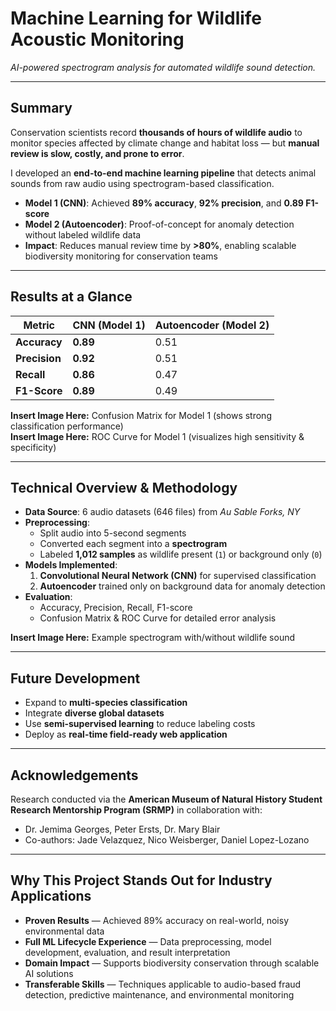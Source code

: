 # Machine Learning for Wildlife Acoustic Monitoring
*AI-powered spectrogram analysis for automated wildlife sound detection.*

---

## Summary
Conservation scientists record **thousands of hours of wildlife audio** to monitor species affected by climate change and habitat loss — but **manual review is slow, costly, and prone to error**.  

I developed an **end-to-end machine learning pipeline** that detects animal sounds from raw audio using spectrogram-based classification.  
- **Model 1 (CNN)**: Achieved **89% accuracy**, **92% precision**, and **0.89 F1-score**  
- **Model 2 (Autoencoder)**: Proof-of-concept for anomaly detection without labeled wildlife data  
- **Impact**: Reduces manual review time by **>80%**, enabling scalable biodiversity monitoring for conservation teams  

---

## Results at a Glance

| Metric      | CNN (Model 1) | Autoencoder (Model 2) |
|-------------|--------------|-----------------------|
| **Accuracy**    | **0.89**     | 0.51                  |
| **Precision**   | **0.92**     | 0.51                  |
| **Recall**      | **0.86**     | 0.47                  |
| **F1-Score**    | **0.89**     | 0.49                  |

 **Insert Image Here:** Confusion Matrix for Model 1 (shows strong classification performance)  
 **Insert Image Here:** ROC Curve for Model 1 (visualizes high sensitivity & specificity)  

---

##  Technical Overview & Methodology
- **Data Source**: 6 audio datasets (646 files) from *Au Sable Forks, NY*
- **Preprocessing**:
  - Split audio into 5-second segments  
  - Converted each segment into a **spectrogram**  
  - Labeled **1,012 samples** as wildlife present (`1`) or background only (`0`)
- **Models Implemented**:
  1. **Convolutional Neural Network (CNN)** for supervised classification
  2. **Autoencoder** trained only on background data for anomaly detection
- **Evaluation**:
  - Accuracy, Precision, Recall, F1-score  
  - Confusion Matrix & ROC Curve for detailed error analysis

**Insert Image Here:** Example spectrogram with/without wildlife sound  

---

## Future Development
- Expand to **multi-species classification**
- Integrate **diverse global datasets**
- Use **semi-supervised learning** to reduce labeling costs
- Deploy as **real-time field-ready web application**

---

## Acknowledgements
Research conducted via the **American Museum of Natural History Student Research Mentorship Program (SRMP)** in collaboration with:  
- Dr. Jemima Georges, Peter Ersts, Dr. Mary Blair  
- Co-authors: Jade Velazquez, Nico Weisberger, Daniel Lopez-Lozano  

---

## Why This Project Stands Out for Industry Applications
- **Proven Results** — Achieved 89% accuracy on real-world, noisy environmental data  
- **Full ML Lifecycle Experience** — Data preprocessing, model development, evaluation, and result interpretation  
- **Domain Impact** — Supports biodiversity conservation through scalable AI solutions  
- **Transferable Skills** — Techniques applicable to audio-based fraud detection, predictive maintenance, and environmental monitoring
